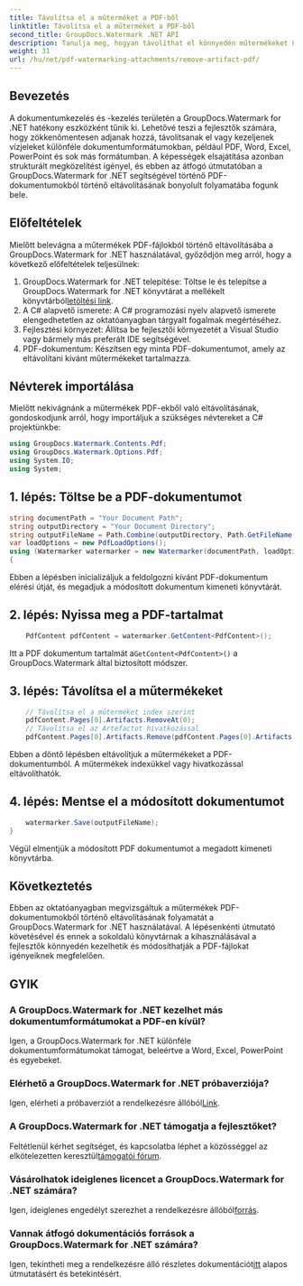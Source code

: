 ```yaml
---
title: Távolítsa el a műterméket a PDF-ből
linktitle: Távolítsa el a műterméket a PDF-ből
second_title: GroupDocs.Watermark .NET API
description: Tanulja meg, hogyan távolíthat el könnyedén műtermékeket PDF-dokumentumokból a GroupDocs.Watermark for .NET segítségével. Lépésről lépésre sajátítsa el a folyamatot átfogó oktatóanyagunk segítségével.
weight: 31
url: /hu/net/pdf-watermarking-attachments/remove-artifact-pdf/
---
```

## Bevezetés
A dokumentumkezelés és -kezelés területén a GroupDocs.Watermark for .NET hatékony eszközként tűnik ki. Lehetővé teszi a fejlesztők számára, hogy zökkenőmentesen adjanak hozzá, távolítsanak el vagy kezeljenek vízjeleket különféle dokumentumformátumokban, például PDF, Word, Excel, PowerPoint és sok más formátumban. A képességek elsajátítása azonban strukturált megközelítést igényel, és ebben az átfogó útmutatóban a GroupDocs.Watermark for .NET segítségével történő PDF-dokumentumokból történő eltávolításának bonyolult folyamatába fogunk bele.
## Előfeltételek
Mielőtt belevágna a műtermékek PDF-fájlokból történő eltávolításába a GroupDocs.Watermark for .NET használatával, győződjön meg arról, hogy a következő előfeltételek teljesülnek:
1.  GroupDocs.Watermark for .NET telepítése: Töltse le és telepítse a GroupDocs.Watermark for .NET könyvtárat a mellékelt könyvtárból[letöltési link](https://releases.groupdocs.com/Watermark/net/).
2. A C# alapvető ismerete: A C# programozási nyelv alapvető ismerete elengedhetetlen az oktatóanyagban tárgyalt fogalmak megértéséhez.
3. Fejlesztési környezet: Állítsa be fejlesztői környezetét a Visual Studio vagy bármely más preferált IDE segítségével.
4. PDF-dokumentum: Készítsen egy minta PDF-dokumentumot, amely az eltávolítani kívánt műtermékeket tartalmazza.

## Névterek importálása
Mielőtt nekivágnánk a műtermékek PDF-ekből való eltávolításának, gondoskodjunk arról, hogy importáljuk a szükséges névtereket a C# projektünkbe:
```csharp
using GroupDocs.Watermark.Contents.Pdf;
using GroupDocs.Watermark.Options.Pdf;
using System.IO;
using System;
```
## 1. lépés: Töltse be a PDF-dokumentumot
```csharp
string documentPath = "Your Document Path";
string outputDirectory = "Your Document Directory";
string outputFileName = Path.Combine(outputDirectory, Path.GetFileName(documentPath));
var loadOptions = new PdfLoadOptions();
using (Watermarker watermarker = new Watermarker(documentPath, loadOptions))
{
```
Ebben a lépésben inicializáljuk a feldolgozni kívánt PDF-dokumentum elérési útját, és megadjuk a módosított dokumentum kimeneti könyvtárát.
## 2. lépés: Nyissa meg a PDF-tartalmat
```csharp
    PdfContent pdfContent = watermarker.GetContent<PdfContent>();
```
 Itt a PDF dokumentum tartalmát a`GetContent<PdfContent>()` a GroupDocs.Watermark által biztosított módszer.
## 3. lépés: Távolítsa el a műtermékeket
```csharp
    // Távolítsa el a műterméket index szerint
    pdfContent.Pages[0].Artifacts.RemoveAt(0);
    // Távolítsa el az Artefactot hivatkozással
    pdfContent.Pages[0].Artifacts.Remove(pdfContent.Pages[0].Artifacts[0]);
```
Ebben a döntő lépésben eltávolítjuk a műtermékeket a PDF-dokumentumból. A műtermékek indexükkel vagy hivatkozással eltávolíthatók.
## 4. lépés: Mentse el a módosított dokumentumot
```csharp
    watermarker.Save(outputFileName);
}
```
Végül elmentjük a módosított PDF dokumentumot a megadott kimeneti könyvtárba.

## Következtetés
Ebben az oktatóanyagban megvizsgáltuk a műtermékek PDF-dokumentumokból történő eltávolításának folyamatát a GroupDocs.Watermark for .NET használatával. A lépésenkénti útmutató követésével és ennek a sokoldalú könyvtárnak a kihasználásával a fejlesztők könnyedén kezelhetik és módosíthatják a PDF-fájlokat igényeiknek megfelelően.
## GYIK
### A GroupDocs.Watermark for .NET kezelhet más dokumentumformátumokat a PDF-en kívül?
Igen, a GroupDocs.Watermark for .NET különféle dokumentumformátumokat támogat, beleértve a Word, Excel, PowerPoint és egyebeket.
### Elérhető a GroupDocs.Watermark for .NET próbaverziója?
 Igen, elérheti a próbaverziót a rendelkezésre állóból[Link](https://releases.groupdocs.com/).
### A GroupDocs.Watermark for .NET támogatja a fejlesztőket?
 Feltétlenül kérhet segítséget, és kapcsolatba léphet a közösséggel az elkötelezetten keresztül[támogatói fórum](https://forum.groupdocs.com/c/watermark/19).
### Vásárolhatok ideiglenes licencet a GroupDocs.Watermark for .NET számára?
 Igen, ideiglenes engedélyt szerezhet a rendelkezésre állóból[forrás](https://purchase.groupdocs.com/temporary-license/).
### Vannak átfogó dokumentációs források a GroupDocs.Watermark for .NET számára?
 Igen, tekintheti meg a rendelkezésre álló részletes dokumentációt[itt](https://tutorials.groupdocs.com/Watermark/net/) alapos útmutatásért és betekintésért.